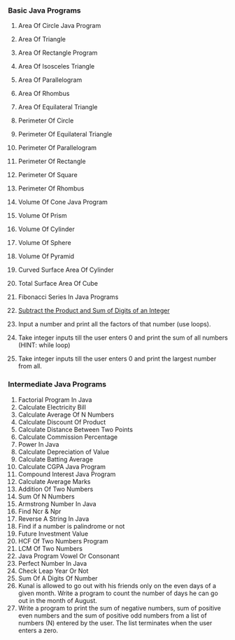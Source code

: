 ### Basic Java Programs
1. Area Of Circle Java Program
2. Area Of Triangle
3. Area Of Rectangle Program 
4. Area Of Isosceles Triangle 
5. Area Of Parallelogram
6. Area Of Rhombus
7. Area Of Equilateral Triangle
8. Perimeter Of Circle
9. Perimeter Of Equilateral Triangle
10. Perimeter Of Parallelogram
11. Perimeter Of Rectangle
12. Perimeter Of Square
13. Perimeter Of Rhombus
14. Volume Of Cone Java Program
15. Volume Of Prism
16. Volume Of Cylinder
17. Volume Of Sphere
18. Volume Of Pyramid
19. Curved Surface Area Of Cylinder
20. Total Surface Area Of Cube


21. Fibonacci Series In Java Programs
22. [Subtract the Product and Sum of Digits of an Integer](https://leetcode.com/problems/subtract-the-product-and-sum-of-digits-of-an-integer/)
23. Input a number and print all the factors of that number (use loops).
24. Take integer inputs till the user enters 0 and print the sum of all numbers
(HINT: while loop)
25. Take integer inputs till the user enters 0 and print the largest number from
all.

### Intermediate Java Programs
1. Factorial Program In Java
2. Calculate Electricity Bill
3. Calculate Average Of N Numbers
4. Calculate Discount Of Product
5. Calculate Distance Between Two Points 
6. Calculate Commission Percentage
7. Power In Java
8. Calculate Depreciation of Value
9. Calculate Batting Average
10. Calculate CGPA Java Program
11. Compound Interest Java Program
12. Calculate Average Marks
13. Addition Of Two Numbers
14. Sum Of N Numbers
15. Armstrong Number In Java
16. Find Ncr & Npr
17. Reverse A String In Java
18. Find if a number is palindrome or not 
19. Future Investment Value
20. HCF Of Two Numbers Program
21. LCM Of Two Numbers
22. Java Program Vowel Or Consonant 
23. Perfect Number In Java
24. Check Leap Year Or Not
25. Sum Of A Digits Of Number
26. Kunal is allowed to go out with his friends only on the even days of a given month. Write a program to count the number of days he can go out in the month of August.
27. Write a program to print the sum of negative numbers, sum of positive even numbers and the sum of positive odd numbers from a list of numbers (N) entered by the user. The list terminates when the user enters a zero.
